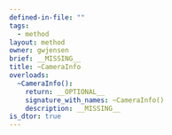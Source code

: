 ```yaml
---
defined-in-file: ""
tags:
  - method
layout: method
owner: gwjensen
brief: __MISSING__
title: ~CameraInfo
overloads:
  ~CameraInfo():
    return: __OPTIONAL__
    signature_with_names: ~CameraInfo()
    description: __MISSING__
is_dtor: true
---
```

